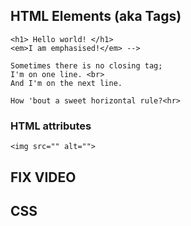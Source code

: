 ## HTML Elements (aka Tags)
```
<h1> Hello world! </h1>
<em>I am emphasised!</em> -->

Sometimes there is no closing tag;
I'm on one line. <br>
And I'm on the next line.

How 'bout a sweet horizontal rule?<hr>
``` 

### HTML attributes 
 ``` 
 <img src="" alt=""> 
 ```

## FIX VIDEO

## CSS 
### <style> tag, then:

 ``` 
 <link rel="stylesheet" type="text/css" media="screen" href="main.css" /> 
 ```

### selectors 
A really popular way to select elements is to assign them a class and then target the classes in your selection.

.h1 {}  

### div/div class=
The first step is to assign a class to an element.

You can add as many as you like just by separating them with a space.

You can also access elements by id's using #

## Declarations

Declarations are made up of the style you want to change and the style's new value.

### fonts 
font: 16px "Open Sans", sans-serif;
### background image
background-image: url('')


## JavaScript!
While the web browser is loading our HTML and CSS, it's creating a structure called the Document Object Model (DOM). If the DOM changes after it has been created by the browser, we see the results of those changes in the browser right away. JavaScript is the language we use to alter the DOM. This allows us to create behaviours that add interactivity to our pages.


## Variables

Variables allow us to work with values - there are different ways to declare variables, using the let or const keyword.

// var, obj, array
```
const age = 21
let name = 'Kimmi'

name = 'Julia'

console.log('My name is ' + name + ', i am ' + age + ' years old')

console.log('i am in the console!')
console.log(var, obj, array)
```

## Functions
Functions give us a way to perform operations. First we have to define the function.

// add
```
function add(num1, num2) {
    const result = num1 + num2
    return result
}
``` 
// minus 
// multiply

## Event Listeners
// change branch
// add script to html

```
function changeShape() {
    document.getElementById("one").classList.toggle("circle")
}

function moveSides() {

}

function makeBig() {

}

function changeColor() {
 // first pink, then change
}

const colorArray = []
let counter = 0

function changeColor() {
    let lastIndex = counter
    counter++

    if (counter >= colorArray.length) counter = 0;
    console.log(lastIndex)
    console.log(counter)

    document.getElementById("two").classList.remove(`${colorArray[lastIndex]}`);
    document.getElementById("two").classList.add(`${colorArray[counter]}`);
}
```












